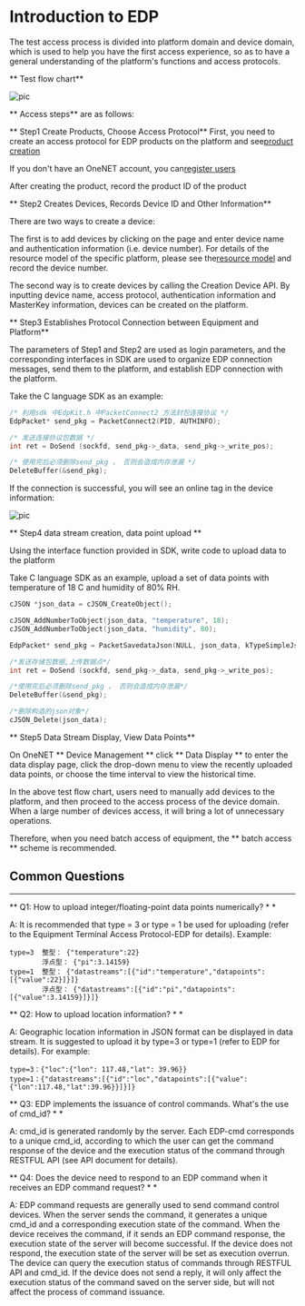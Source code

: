 # Introduction to EDP
The test access process is divided into platform domain and device domain, which is used to help you have the first access experience, so as to have a general understanding of the platform's functions and access protocols.

** Test flow chart**

![pic](/images/EDP/测试流程图.jpg)

** Access steps** are as follows:

** Step1 Create Products, Choose Access Protocol**
First, you need to create an access protocol for EDP products on the platform and see[product creation](/book/easy-manual/product&device/product-create.md)

If you don't have an OneNET account, you can[register users](/book/easy-manual/login.md)

After creating the product, record the product ID of the product

** Step2 Creates Devices, Records Device ID and Other Information**

There are two ways to create a device:

The first is to add devices by clicking on the page and enter device name and authentication information (i.e. device number). For details of the resource model of the specific platform, please see the[resource model](/book/introduction/resource-model.md) and record the device number.

The second way is to create devices by calling the Creation Device API. By inputting device name, access protocol, authentication information and MasterKey information, devices can be created on the platform.


** Step3 Establishes Protocol Connection between Equipment and Platform**

The parameters of Step1 and Step2 are used as login parameters, and the corresponding interfaces in SDK are used to organize EDP connection messages, send them to the platform, and establish EDP connection with the platform.

Take the C language SDK as an example:


```c
/* 利用sdk 中EdpKit.h 中PacketConnect2 方法封包连接协议 */
EdpPacket* send_pkg = PacketConnect2(PID, AUTHINFO);

/* 发送连接协议包数据 */
int ret = DoSend (sockfd, send_pkg->_data, send_pkg->_write_pos);

/* 使用完后必须删除send_pkg ， 否则会造成内存泄漏 */
DeleteBuffer(&send_pkg);
```

If the connection is successful, you will see an online tag in the device information:

![pic](/images/MQTT/在线.png)

** Step4 data stream creation, data point upload **

Using the interface function provided in SDK, write code to upload data to the platform

Take C language SDK as an example, upload a set of data points with temperature of 18 C and humidity of 80% RH.





```c
cJSON *json_data = cJSON_CreateObject();

cJSON_AddNumberToObject(json_data, "temperature", 18);
cJSON_AddNumberToObject(json_data, "humidity", 80);

EdpPacket* send_pkg = PacketSavedataJson(NULL, json_data, kTypeSimpleJsonWithoutTime, 0);

/*发送存储包数据,上传数据点*/
int ret = DoSend (sockfd, send_pkg->_data, send_pkg->_write_pos);

/*使用完后必须删除send_pkg ， 否则会造成内存泄漏*/
DeleteBuffer(&send_pkg);

/*删除构造的json对象*/
cJSON_Delete(json_data);
```

** Step5 Data Stream Display, View Data Points**

On OneNET ** Device Management ** click ** Data Display ** to enter the data display page, click the drop-down menu to view the recently uploaded data points, or choose the time interval to view the historical time.

In the above test flow chart, users need to manually add devices to the platform, and then proceed to the access process of the device domain. When a large number of devices access, it will bring a lot of unnecessary operations.

Therefore, when you need batch access of equipment, the ** batch access ** scheme is recommended.


## Common Questions
----

** Q1: How to upload integer/floating-point data points numerically? * *

A: It is recommended that type = 3 or type = 1 be used for uploading (refer to the Equipment Terminal Access Protocol-EDP for details). Example:
```
type=3  整型： {"temperature":22}                     
        浮点型： {"pi":3.14159}
type=1  整型： {"datastreams":[{"id":"temperature","datapoints":[{"value":22}]}]}
        浮点型： {"datastreams":[{"id":"pi","datapoints":[{"value":3.14159}]}]} 
```
** Q2: How to upload location information? * *

A: Geographic location information in JSON format can be displayed in data stream. It is suggested to upload it by type=3 or type=1 (refer to EDP for details). For example:
```
type=3：{"loc":{"lon": 117.48,"lat": 39.96}}
type=1：{"datastreams":[{"id":"loc","datapoints":[{"value":{"lon":117.48,"lat":39.96}}]}]}
```
** Q3: EDP implements the issuance of control commands. What's the use of cmd_id? * *

A: cmd_id is generated randomly by the server. Each EDP-cmd corresponds to a unique cmd_id, according to which the user can get the command response of the device and the execution status of the command through RESTFUL API (see API document for details).

** Q4: Does the device need to respond to an EDP command when it receives an EDP command request? * *

A: EDP command requests are generally used to send command control devices. When the server sends the command, it generates a unique cmd_id and a corresponding execution state of the command. When the device receives the command, if it sends an EDP command response, the execution state of the server will become successful. If the device does not respond, the execution state of the server will be set as execution overrun. The device can query the execution status of commands through RESTFUL API and cmd_id. If the device does not send a reply, it will only affect the execution status of the command saved on the server side, but will not affect the process of command issuance.